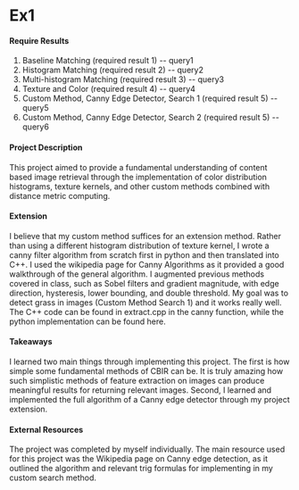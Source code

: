 # Ex1

#### Require Results

1. Baseline Matching (required result 1) -- query1
2. Histogram Matching (required result 2) -- query2
3. Multi-histogram Matching (required result 3) -- query3
4. Texture and Color (required result 4) -- query4
5. Custom Method, Canny Edge Detector, Search 1 (required result 5) -- query5
6. Custom Method, Canny Edge Detector, Search 2 (required result 5) -- query6

#### Project Description

This project aimed to provide a fundamental understanding of content based image retrieval through the implementation of color distribution histograms, texture kernels, and other custom methods combined with distance metric computing.

#### Extension

I believe that my custom method suffices for an extension method. Rather than using a different histogram distribution of texture kernel, I wrote a canny filter algorithm from scratch first in python and then translated into C++. I used the wikipedia page for Canny Algorithms as it provided a good walkthrough of the general algorithm. I augmented previous methods covered in class, such as Sobel filters and gradient magnitude, with edge direction, hysteresis, lower bounding, and double threshold. My goal was to detect grass in images (Custom Method Search 1) and it works really well. The C++ code can be found in extract.cpp in the canny function, while the python implementation can be found here. 

#### Takeaways

I learned two main things through implementing this project. The first is how simple some fundamental methods of CBIR can be. It is truly amazing how such simplistic methods of feature extraction on images can produce meaningful results for returning relevant images. Second, I learned and implemented the full algorithm of a Canny edge detector through my project extension. 

#### External Resources

The project was completed by myself individually. The main resource used for this project was the Wikipedia page on Canny edge detection, as it outlined the algorithm and relevant trig formulas for implementing in my custom search method.
